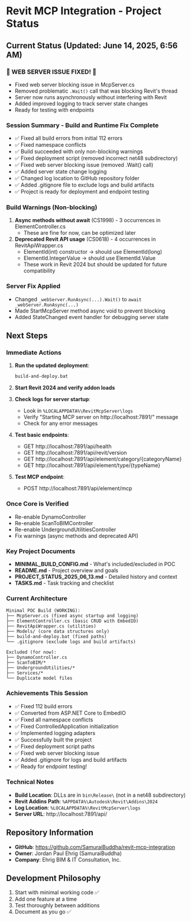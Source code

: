 # Revit MCP Integration - Project Status

## Current Status (Updated: June 14, 2025, 6:56 AM)

### 🎉 WEB SERVER ISSUE FIXED! 🎉
- Fixed web server blocking issue in McpServer.cs
- Removed problematic `.Wait()` call that was blocking Revit's thread
- Server now runs asynchronously without interfering with Revit
- Added improved logging to track server state changes
- Ready for testing with endpoints

### Session Summary - Build and Runtime Fix Complete
- ✅ Fixed all build errors from initial 112 errors
- ✅ Fixed namespace conflicts
- ✅ Build succeeded with only non-blocking warnings
- ✅ Fixed deployment script (removed incorrect net48 subdirectory)
- ✅ Fixed web server blocking issue (removed .Wait() call)
- ✅ Added server state change logging
- ✅ Changed log location to GitHub repository folder
- ✅ Added .gitignore file to exclude logs and build artifacts
- ✅ Project is ready for deployment and endpoint testing

### Build Warnings (Non-blocking)
1. **Async methods without await** (CS1998) - 3 occurrences in ElementController.cs
   - These are fine for now, can be optimized later
2. **Deprecated Revit API usage** (CS0618) - 4 occurrences in RevitApiWrapper.cs
   - ElementId(int) constructor → should use ElementId(long)
   - ElementId.IntegerValue → should use ElementId.Value
   - These work in Revit 2024 but should be updated for future compatibility

### Server Fix Applied
- Changed `_webServer.RunAsync(...).Wait()` to `await _webServer.RunAsync(...)`
- Made StartMcpServer method async void to prevent blocking
- Added StateChanged event handler for debugging server state

## Next Steps

### Immediate Actions
1. **Run the updated deployment**:
   ```cmd
   build-and-deploy.bat
   ```

2. **Start Revit 2024 and verify addon loads**

3. **Check logs for server startup**:
   - Look in `%LOCALAPPDATA%\RevitMcpServer\logs`
   - Verify "Starting MCP server on http://localhost:7891/" message
   - Check for any error messages

4. **Test basic endpoints**:
   - GET http://localhost:7891/api/health
   - GET http://localhost:7891/api/revit/version
   - GET http://localhost:7891/api/element/category/{categoryName}
   - GET http://localhost:7891/api/element/type/{typeName}

5. **Test MCP endpoint**:
   - POST http://localhost:7891/api/element/mcp

### Once Core is Verified
- Re-enable DynamoController
- Re-enable ScanToBIMController
- Re-enable UndergroundUtilitiesController
- Fix warnings (async methods and deprecated API)

### Key Project Documents
- **MINIMAL_BUILD_CONFIG.md** - What's included/excluded in POC
- **README.md** - Project overview and goals
- **PROJECT_STATUS_2025_06_13.md** - Detailed history and context
- **TASKS.md** - Task tracking and checklist

### Current Architecture
```
Minimal POC Build (WORKING):
├── McpServer.cs (fixed async startup and logging)
├── ElementController.cs (basic CRUD with EmbedIO)
├── RevitApiWrapper.cs (utilities)
├── Models/ (core data structures only)
├── build-and-deploy.bat (fixed paths)
└── .gitignore (exclude logs and build artifacts)

Excluded (for now):
├── DynamoController.cs
├── ScanToBIM/*
├── UndergroundUtilities/*
├── Services/*
└── Duplicate model files
```

### Achievements This Session
- ✅ Fixed 112 build errors
- ✅ Converted from ASP.NET Core to EmbedIO
- ✅ Fixed all namespace conflicts
- ✅ Fixed ControlledApplication initialization
- ✅ Implemented logging adapters
- ✅ Successfully built the project
- ✅ Fixed deployment script paths
- ✅ Fixed web server blocking issue
- ✅ Added .gitignore for logs and build artifacts
- ✅ Ready for endpoint testing!

### Technical Notes
- **Build Location**: DLLs are in `bin\Release\` (not in a net48 subdirectory)
- **Revit Addins Path**: `%APPDATA%\Autodesk\Revit\Addins\2024`
- **Log Location**: `%LOCALAPPDATA%\RevitMcpServer\logs`
- **Server URL**: http://localhost:7891/api/

## Repository Information
- **GitHub**: https://github.com/SamuraiBuddha/revit-mcp-integration
- **Owner**: Jordan Paul Ehrig (SamuraiBuddha)
- **Company**: Ehrig BIM & IT Consultation, Inc.

## Development Philosophy
1. Start with minimal working code ✅
2. Add one feature at a time
3. Test thoroughly between additions
4. Document as you go ✅
